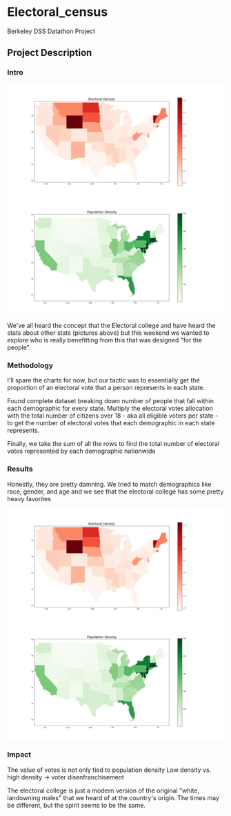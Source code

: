 # Electoral_census
Berkeley DSS Datathon Project

## Project Description

### Intro
![density plot](https://github.com/arefmalek/Electoral_census/blob/main/aref/images/Electoral_capita.png)
![Electoral College per Capita plot](https://github.com/arefmalek/Electoral_census/blob/main/aref/images/Density.png)

We've all heard the concept that the Electoral college and have heard the stats about other stats (pictures above) but this weekend we wanted to explore who is really benefitting from this that was designed "for the people".

### Methodology
I'll spare the charts for now, but our tactic was to essentially get the proportion of an electoral vote that a person represents in each state.

Found complete dataset breaking down number of people that fall within each demographic for every state. Multiply the electoral votes allocation with the total number of citizens over 18 - aka all eligible voters per state - to get the number of electoral votes that each demographic in each state represents.

Finally, we take the sum of all the rows to find the total number of electoral votes represented by each demographic nationwide

### Results
Honestly, they are pretty damning. We tried to match demographics like race, gender, and age and we see that the electoral college has some pretty heavy favorites

![race chart](https://github.com/arefmalek/Electoral_census/blob/main/aref/images/Electoral_capita.png)
![poverty](https://github.com/arefmalek/Electoral_census/blob/main/aref/images/Density.png)

### Impact

The value of votes is not only tied to population density 
Low density vs. high density -> voter disenfranchisement

The electoral college is just a modern version of the original "white, landowning males" that we heard of at the country's origin. The times may be different, but the spirit seems to be the same.